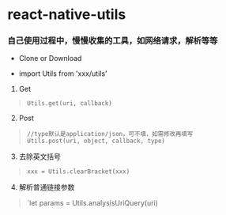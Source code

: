 # react-native-utils
### 自己使用过程中，慢慢收集的工具，如网络请求，解析等等
- Clone or Download

- import Utils from 'xxx/utils'

1. Get

> `Utils.get(uri, callback)`

2. Post

> ```
> //type默认是application/json，可不填，如需修改再填写
> Utils.post(uri, object, callback, type)
> ```

3. 去除英文括号

> `xxx = Utils.clearBracket(xxx)`

4. 解析普通链接参数

> `let params = Utils.analysisUriQuery(uri)
